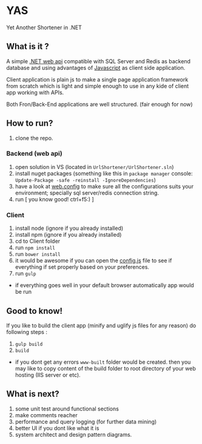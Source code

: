 # YAS
Yet Another Shortener in .NET

## What is it ?
A simple [.NET web api](https://github.com/malekmakan/yas/tree/master/UrlShortener) compatible with SQL Server and Redis as backend database and using advantages of [Javascript](https://github.com/malekmakan/yas/tree/master/UrlShortenerClient) as client side application.

Client application is plain js to make a single page application framework from scratch which is light and simple enough to use in any kide of client app working with APIs.

Both Fron/Back-End applications are well structured. (fair enough for now)

## How to run?
1. clone the repo.

### Backend (web api)
1. open solution in VS (located in `UrlShortener/UrlShortener.sln`)
2. install nuget packages (something like this in `package manager` console: `Update-Package -safe -reinstall -IgnoreDependencies`)
3. have a look at [web.config](https://github.com/malekmakan/yas/blob/master/UrlShortener/UrlShortener.Api/Web.config) to make sure all the configurations suits your environment; specially sql server/redis connection string.
4. run [ you know good! ctrl+f5:) ]

### Client 
1. install node (ignore if you already installed)
2. install npm (ignore if you already installed)
3. cd to Client folder
4. run `npm install`
5. run `bower install`
6. it would be awesome if you can open the [config.js](https://github.com/malekmakan/yas/blob/master/UrlShortenerClient/js/app/service/config.js) file to see if everything if set properly based on your preferences.
7. run `gulp`

* if everything goes well in your default browser automatically app would be run

## Good to know!
If you like to build the client app (minify and uglify js files for any reason) do following steps :
1. `gulp build`
2. `build` 

* if you dont get any errors `www-built` folder would be created. then you may like to copy content of the build folder to root directory of your web hosting (IIS server or etc).

## What is next?
1. some unit test around functional sections
2. make comments reacher 
3. performance and query logging (for further data mining)
4. better UI if you dont like what it is
5. system architect and design pattern diagrams.
